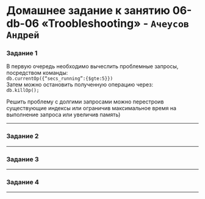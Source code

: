 # Домашнее задание к занятию 06-db-06 «Troobleshooting» - `Ачеусов Андрей`

### Задание 1

В первую очередь необходимо вычеслить проблемные запросы, посредством команды:  
```db.currentOp({“secs_running”:{$gte:5}})```  
Затем можно остановить полученную операцию через:  
`db.killOp();`
  
Решить проблему с долгими запросами можно перестроив существующие индексы или ограничив максимальное время на выполнение запроса или увеличив память)

---


### Задание 2



---


### Задание 3



---


### Задание 4



---


